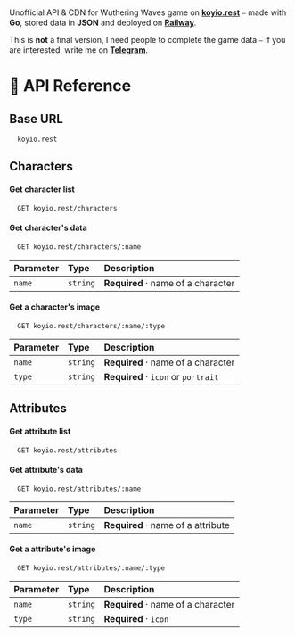 
<br>

Unofficial API & CDN for Wuthering Waves game on [**koyio.rest**](https://koyio.rest) ⎯ made with **Go**, stored data in **JSON** and deployed on [**Railway**](https://railway.app).

This is **not** a final version, I need people to complete the game data ⎯ if you are interested, write me on [**Telegram**](https://t.me/whosneksio).


# 🔗 API Reference

## Base URL

```http
  koyio.rest
```

## Characters

#### Get character list

```http
  GET koyio.rest/characters
```

#### Get character's data

```http
  GET koyio.rest/characters/:name
```

| Parameter | Type     | Description                          |
| :-------- | :------- | :----------------------------------- |
| `name`    | `string` | **Required** · name of a character   |

#### Get a character's image

```http
  GET koyio.rest/characters/:name/:type
```

| Parameter | Type     | Description                          |
| :-------- | :------- | :----------------------------------- |
| `name`    | `string` | **Required** · name of a character   |
| `type`    | `string` | **Required** · `icon` or `portrait`  |

## Attributes

#### Get attribute list

```http
  GET koyio.rest/attributes
```

#### Get attribute's data

```http
  GET koyio.rest/attributes/:name
```

| Parameter | Type     | Description                          |
| :-------- | :------- | :----------------------------------- |
| `name`    | `string` | **Required** · name of a attribute   |

#### Get a attribute's image

```http
  GET koyio.rest/attributes/:name/:type
```

| Parameter | Type     | Description                          |
| :-------- | :------- | :----------------------------------- |
| `name`    | `string` | **Required** · name of a character   |
| `type`    | `string` | **Required** · `icon`                |

